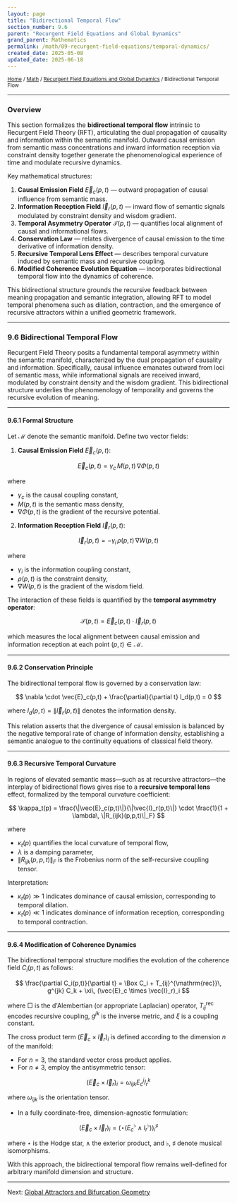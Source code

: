 ```yaml
---
layout: page
title: "Bidirectional Temporal Flow"
section_number: 9.6
parent: "Recurgent Field Equations and Global Dynamics"
grand_parent: Mathematics
permalink: /math/09-recurgent-field-equations/temporal-dynamics/
created_date: 2025-05-08
updated_date: 2025-06-18
---
```


<small>[Home](/) / [Math](/math/) / [Recurgent Field Equations and Global Dynamics](/math/09-recurgent-field-equations/) / Bidirectional Temporal Flow</small>

---

### Overview

This section formalizes the **bidirectional temporal flow** intrinsic to Recurgent Field Theory (RFT), articulating the dual propagation of causality and information within the semantic manifold. Outward causal emission from semantic mass concentrations and inward information reception via constraint density together generate the phenomenological experience of time and modulate recursive dynamics.

Key mathematical structures:
1. **Causal Emission Field** $\vec{E}_c(p,t)$ — outward propagation of causal influence from semantic mass.
2. **Information Reception Field** $\vec{I}_r(p,t)$ — inward flow of semantic signals modulated by constraint density and wisdom gradient.
3. **Temporal Asymmetry Operator** $\mathcal{T}(p,t)$ — quantifies local alignment of causal and informational flows.
4. **Conservation Law** — relates divergence of causal emission to the time derivative of information density.
5. **Recursive Temporal Lens Effect** — describes temporal curvature induced by semantic mass and recursive coupling.
6. **Modified Coherence Evolution Equation** — incorporates bidirectional temporal flow into the dynamics of coherence.

This bidirectional structure grounds the recursive feedback between meaning propagation and semantic integration, allowing RFT to model temporal phenomena such as dilation, contraction, and the emergence of recursive attractors within a unified geometric framework.

---

### **9.6 Bidirectional Temporal Flow**

Recurgent Field Theory posits a fundamental temporal asymmetry within the semantic manifold, characterized by the dual propagation of causality and information. Specifically, causal influence emanates outward from loci of semantic mass, while informational signals are received inward, modulated by constraint density and the wisdom gradient. This bidirectional structure underlies the phenomenology of temporality and governs the recursive evolution of meaning.

---

#### **9.6.1 Formal Structure**

Let $\mathcal{M}$ denote the semantic manifold. Define two vector fields:

1. **Causal Emission Field** $\vec{E}_c(p,t)$:

$$
\vec{E}_c(p,t) = \gamma_c\, M(p,t)\, \nabla\Phi(p,t)
$$

where
- $\gamma_c$ is the causal coupling constant,
- $M(p,t)$ is the semantic mass density,
- $\nabla\Phi(p,t)$ is the gradient of the recursive potential.

2. **Information Reception Field** $\vec{I}_r(p,t)$:

$$
\vec{I}_r(p,t) = -\gamma_i\, \rho(p,t)\, \nabla W(p,t)
$$

where
- $\gamma_i$ is the information coupling constant,
- $\rho(p,t)$ is the constraint density,
- $\nabla W(p,t)$ is the gradient of the wisdom field.

The interaction of these fields is quantified by the **temporal asymmetry operator**:

$$
\mathcal{T}(p,t) = \vec{E}_c(p,t) \cdot \vec{I}_r(p,t)
$$

which measures the local alignment between causal emission and information reception at each point $(p,t) \in \mathcal{M}$.

---

#### **9.6.2 Conservation Principle**

The bidirectional temporal flow is governed by a conservation law:

$$
\nabla \cdot \vec{E}_c(p,t) + \frac{\partial}{\partial t} I_d(p,t) = 0
$$

where $I_d(p,t) = \|\vec{I}_r(p,t)\|$ denotes the information density.

This relation asserts that the divergence of causal emission is balanced by the negative temporal rate of change of information density, establishing a semantic analogue to the continuity equations of classical field theory.

---

#### **9.6.3 Recursive Temporal Curvature**

In regions of elevated semantic mass—such as at recursive attractors—the interplay of bidirectional flows gives rise to a **recursive temporal lens** effect, formalized by the temporal curvature coefficient:

$$
\kappa_t(p) = \frac{\|\vec{E}_c(p,t)\|}{\|\vec{I}_r(p,t)\|} \cdot \frac{1}{1 + \lambda\, \|R_{ijk}(p,p,t)\|_F}
$$

where
- $\kappa_t(p)$ quantifies the local curvature of temporal flow,
- $\lambda$ is a damping parameter,
- $\|R_{ijk}(p,p,t)\|_F$ is the Frobenius norm of the self-recursive coupling tensor.

Interpretation:
- $\kappa_t(p) \gg 1$ indicates dominance of causal emission, corresponding to temporal dilation.
- $\kappa_t(p) \ll 1$ indicates dominance of information reception, corresponding to temporal contraction.

---

#### **9.6.4 Modification of Coherence Dynamics**

The bidirectional temporal structure modifies the evolution of the coherence field $C_i(p,t)$ as follows:

$$
\frac{\partial C_i(p,t)}{\partial t} = \Box C_i + T_{ij}^{\mathrm{rec}}\, g^{jk} C_k + \xi\, (\vec{E}_c \times \vec{I}_r)_i
$$

where $\Box$ is the d'Alembertian (or appropriate Laplacian) operator, $T_{ij}^{\mathrm{rec}}$ encodes recursive coupling, $g^{jk}$ is the inverse metric, and $\xi$ is a coupling constant.

The cross product term $(\vec{E}_c \times \vec{I}_r)_i$ is defined according to the dimension $n$ of the manifold:
- For $n=3$, the standard vector cross product applies.
- For $n \neq 3$, employ the antisymmetric tensor:

$$
(\vec{E}_c \times \vec{I}_r)_i = \omega_{ijk} E_c^j I_r^k
$$

where $\omega_{ijk}$ is the orientation tensor.
- In a fully coordinate-free, dimension-agnostic formulation:

$$
(\vec{E}_c \times \vec{I}_r)_i = \left(\star(E_c^\flat \wedge I_r^\flat)\right)^\sharp_i
$$

where $\star$ is the Hodge star, $\wedge$ the exterior product, and $\flat$, $\sharp$ denote musical isomorphisms.

With this approach, the bidirectional temporal flow remains well-defined for arbitrary manifold dimension and structure.

---

Next: [Global Attractors and Bifurcation Geometry](/math/09-recurgent-field-equations/attractors-and-transitions/)
